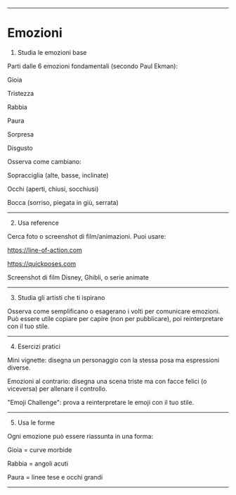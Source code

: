 ___
# Emozioni

1. Studia le emozioni base

Parti dalle 6 emozioni fondamentali (secondo Paul Ekman):

Gioia

Tristezza

Rabbia

Paura

Sorpresa

Disgusto


Osserva come cambiano:

Sopracciglia (alte, basse, inclinate)

Occhi (aperti, chiusi, socchiusi)

Bocca (sorriso, piegata in giù, serrata)



---

2. Usa reference

Cerca foto o screenshot di film/animazioni. Puoi usare:

https://line-of-action.com

https://quickposes.com

Screenshot di film Disney, Ghibli, o serie animate



---

3. Studia gli artisti che ti ispirano

Osserva come semplificano o esagerano i volti per comunicare emozioni. Può essere utile copiare per capire (non per pubblicare), poi reinterpretare con il tuo stile.


---

4. Esercizi pratici

Mini vignette: disegna un personaggio con la stessa posa ma espressioni diverse.

Emozioni al contrario: disegna una scena triste ma con facce felici (o viceversa) per allenare il controllo.

"Emoji Challenge": prova a reinterpretare le emoji con il tuo stile.



---

5. Usa le forme

Ogni emozione può essere riassunta in una forma:

Gioia = curve morbide

Rabbia = angoli acuti

Paura = linee tese e occhi grandi



---



